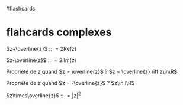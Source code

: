 #flashcards 
# flahcards complexes

$z+\overline{z}$ :: $= 2\text{Re}(z)$
<!--SR:!2022-08-17,13,170-->

$z-\overline{z}$ :: $= 2i \text{Im}(z)$
<!--SR:!2022-09-02,17,150-->

Propriété de $z$ quand $z = \overline{z}$
?
$z = \overline{z} \iff z\in\R$
<!--SR:!2022-10-26,75,230-->

Propriété de $z$ quand $z = -\overline{z}$
?
$z\in i\R$
<!--SR:!2022-08-27,23,150-->

$z\times\overline{z}$ :: $= |z|^2$
<!--SR:!2022-08-25,21,210-->

